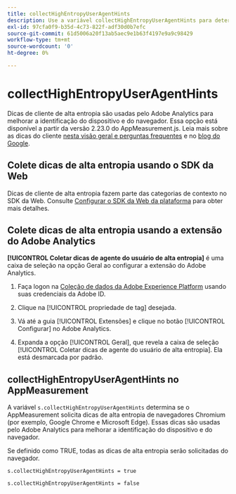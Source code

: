 ```yaml
---
title: collectHighEntropyUserAgentHints
description: Use a variável collectHighEntropyUserAgentHints para determinar se a Adobe solicitará dicas de alta entropia de navegadores Chromium (por exemplo, Google Chrome e Microsoft Edge).
exl-id: 97cfa0f9-b35d-4c73-822f-adf30d0b7efc
source-git-commit: 61d5006a20f13ab5aec9e1b63f4197e9a9c98429
workflow-type: tm+mt
source-wordcount: '0'
ht-degree: 0%

---
```


# collectHighEntropyUserAgentHints

Dicas de cliente de alta entropia são usadas pelo Adobe Analytics para melhorar a identificação do dispositivo e do navegador. Essa opção está disponível a partir da versão 2.23.0 do AppMeasurement.js. Leia mais sobre as dicas do cliente [nesta visão geral e perguntas frequentes](/help/technotes/client-hints.md) e no [blog do Google](https://web.dev/user-agent-client-hints/).

## Colete dicas de alta entropia usando o SDK da Web

Dicas de cliente de alta entropia fazem parte das categorias de contexto no SDK da Web. Consulte [Configurar o SDK da Web da plataforma](https://experienceleague.adobe.com/docs/experience-platform/edge/fundamentals/configuring-the-sdk.html?lang=pt-BR) para obter mais detalhes.

## Colete dicas de alta entropia usando a extensão do Adobe Analytics

**[!UICONTROL Coletar dicas de agente do usuário de alta entropia]** é uma caixa de seleção na opção Geral ao configurar a extensão do Adobe Analytics.

1. Faça logon na [Coleção de dados da Adobe Experience Platform](https://experience.adobe.com/#/@adobepm/data-collection) usando suas credenciais da Adobe ID.

1. Clique na [!UICONTROL propriedade de tag] desejada.

1. Vá até a guia [!UICONTROL Extensões] e clique no botão [!UICONTROL Configurar] no Adobe Analytics.

1. Expanda a opção [!UICONTROL Geral], que revela a caixa de seleção [!UICONTROL Coletar dicas de agente do usuário de alta entropia]. Ela está desmarcada por padrão.

## collectHighEntropyUserAgentHints no AppMeasurement

A variável `s.collectHighEntropyUserAgentHints` determina se o AppMeasurement solicita dicas de alta entropia de navegadores Chromium (por exemplo, Google Chrome e Microsoft Edge). Essas dicas são usadas pelo Adobe Analytics para melhorar a identificação do dispositivo e do navegador.

Se definido como TRUE, todas as dicas de alta entropia serão solicitadas do navegador.

`s.collectHighEntropyUserAgentHints = true`

`s.collectHighEntropyUserAgentHints = false`
